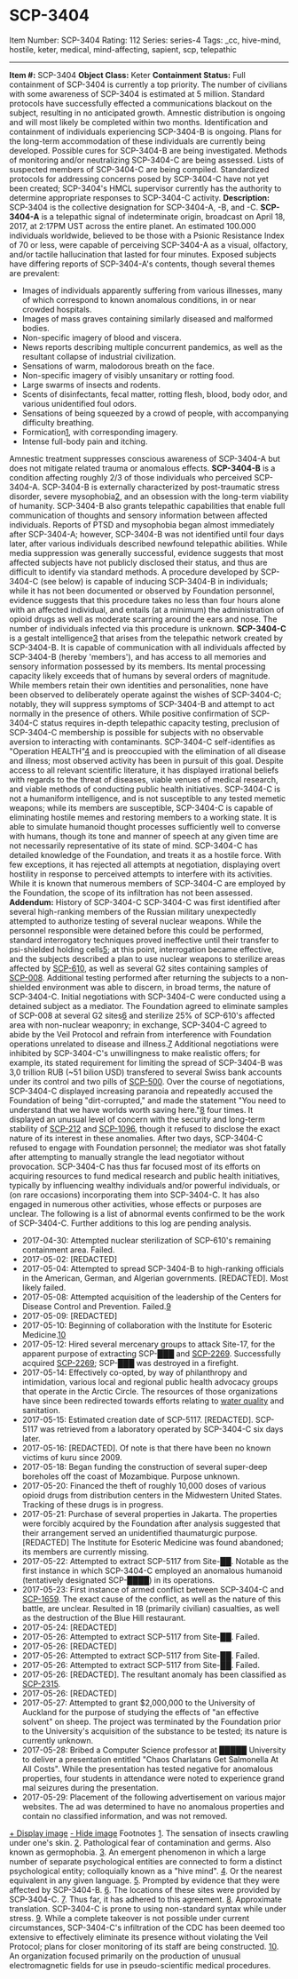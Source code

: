 # SCP-3404
Item Number: SCP-3404
Rating: 112
Series: series-4
Tags: _cc, hive-mind, hostile, keter, medical, mind-affecting, sapient, scp, telepathic

---

**Item #:** SCP-3404
**Object Class:** Keter
**Containment Status:** Full containment of SCP-3404 is currently a top priority. The number of civilians with some awareness of SCP-3404 is estimated at 5 million. Standard protocols have successfully effected a communications blackout on the subject, resulting in no anticipated growth. Amnestic distribution is ongoing and will most likely be completed within two months.
Identification and containment of individuals experiencing SCP-3404-B is ongoing. Plans for the long-term accommodation of these individuals are currently being developed. Possible cures for SCP-3404-B are being investigated.
Methods of monitoring and/or neutralizing SCP-3404-C are being assessed. Lists of suspected members of SCP-3404-C are being compiled. Standardized protocols for addressing concerns posed by SCP-3404-C have not yet been created; SCP-3404's HMCL supervisor currently has the authority to determine appropriate responses to SCP-3404-C activity.
**Description:** SCP-3404 is the collective designation for SCP-3404-A, -B, and -C.
**SCP-3404-A** is a telepathic signal of indeterminate origin, broadcast on April 18, 2017, at 2:17PM UST across the entire planet. An estimated 100.000 individuals worldwide, believed to be those with a Psionic Resistance Index of 70 or less, were capable of perceiving SCP-3404-A as a visual, olfactory, and/or tactile hallucination that lasted for four minutes.
Exposed subjects have differing reports of SCP-3404-A's contents, though several themes are prevalent:
  * Images of individuals apparently suffering from various illnesses, many of which correspond to known anomalous conditions, in or near crowded hospitals.
  * Images of mass graves containing similarly diseased and malformed bodies.
  * Non-specific imagery of blood and viscera.
  * News reports describing multiple concurrent pandemics, as well as the resultant collapse of industrial civilization.
  * Sensations of warm, malodorous breath on the face.
  * Non-specific imagery of visibly unsanitary or rotting food.
  * Large swarms of insects and rodents.
  * Scents of disinfectants, fecal matter, rotting flesh, blood, body odor, and various unidentified foul odors.
  * Sensations of being squeezed by a crowd of people, with accompanying difficulty breathing.
  * Formication[1](javascript:;), with corresponding imagery.
  * Intense full-body pain and itching.

Amnestic treatment suppresses conscious awareness of SCP-3404-A but does not mitigate related trauma or anomalous effects.
**SCP-3404-B** is a condition affecting roughly 2/3 of those individuals who perceived SCP-3404-A. SCP-3404-B is externally characterized by post-traumatic stress disorder, severe mysophobia[2](javascript:;), and an obsession with the long-term viability of humanity. SCP-3404-B also grants telepathic capabilities that enable full communication of thoughts and sensory information between affected individuals.
Reports of PTSD and mysophobia began almost immediately after SCP-3404-A; however, SCP-3404-B was not identified until four days later, after various individuals described newfound telepathic abilities. While media suppression was generally successful, evidence suggests that most affected subjects have not publicly disclosed their status, and thus are difficult to identify via standard methods.
A procedure developed by SCP-3404-C (see below) is capable of inducing SCP-3404-B in individuals; while it has not been documented or observed by Foundation personnel, evidence suggests that this procedure takes no less than four hours alone with an affected individual, and entails (at a minimum) the administration of opioid drugs as well as moderate scarring around the ears and nose. The number of individuals infected via this procedure is unknown.
**SCP-3404-C** is a gestalt intelligence[3](javascript:;) that arises from the telepathic network created by SCP-3404-B. It is capable of communication with all individuals affected by SCP-3404-B (hereby 'members'), and has access to all memories and sensory information possessed by its members. Its mental processing capacity likely exceeds that of humans by several orders of magnitude.
While members retain their own identities and personalities, none have been observed to deliberately operate against the wishes of SCP-3404-C; notably, they will suppress symptoms of SCP-3404-B and attempt to act normally in the presence of others. While positive confirmation of SCP-3404-C status requires in-depth telepathic capacity testing, preclusion of SCP-3404-C membership is possible for subjects with no observable aversion to interacting with contaminants.
SCP-3404-C self-identifies as "Operation HEALTH"[4](javascript:;) and is preoccupied with the elimination of all disease and illness; most observed activity has been in pursuit of this goal. Despite access to all relevant scientific literature, it has displayed irrational beliefs with regards to the threat of diseases, viable venues of medical research, and viable methods of conducting public health initiatives.
SCP-3404-C is not a humaniform intelligence, and is not susceptible to any tested memetic weapons; while its members are susceptible, SCP-3404-C is capable of eliminating hostile memes and restoring members to a working state. It is able to simulate humanoid thought processes sufficiently well to converse with humans, though its tone and manner of speech at any given time are not necessarily representative of its state of mind.
SCP-3404-C has detailed knowledge of the Foundation, and treats it as a hostile force. With few exceptions, it has rejected all attempts at negotiation, displaying overt hostility in response to perceived attempts to interfere with its activities. While it is known that numerous members of SCP-3404-C are employed by the Foundation, the scope of its infiltration has not been assessed.
**Addendum:** History of SCP-3404-C
SCP-3404-C was first identified after several high-ranking members of the Russian military unexpectedly attempted to authorize testing of several nuclear weapons. While the personnel responsible were detained before this could be performed, standard interrogatory techniques proved ineffective until their transfer to psi-shielded holding cells[5](javascript:;); at this point, interrogation became effective, and the subjects described a plan to use nuclear weapons to sterilize areas affected by [SCP-610](/scp-610), as well as several G2 sites containing samples of [SCP-008](/scp-008). Additional testing performed after returning the subjects to a non-shielded environment was able to discern, in broad terms, the nature of SCP-3404-C.
Initial negotiations with SCP-3404-C were conducted using a detained subject as a mediator. The Foundation agreed to eliminate samples of SCP-008 at several G2 sites[6](javascript:;) and sterilize 25% of SCP-610's affected area with non-nuclear weaponry; in exchange, SCP-3404-C agreed to abide by the Veil Protocol and refrain from interference with Foundation operations unrelated to disease and illness.[7](javascript:;) Additional negotiations were inhibited by SCP-3404-C's unwillingness to make realistic offers; for example, its stated requirement for limiting the spread of SCP-3404-B was 3,0 trillion RUB (~51 bilion USD) transfered to several Swiss bank accounts under its control and two pills of [SCP-500](/scp-500).
Over the course of negotiations, SCP-3404-C displayed increasing paranoia and repeatedly accused the Foundation of being "dirt-corrupted," and made the statement "You need to understand that we have worlds worth saving here."[8](javascript:;) four times. It displayed an unusual level of concern with the security and long-term stability of [SCP-212](/scp-212) and [SCP-1096](/scp-1096), though it refused to disclose the exact nature of its interest in these anomalies. After two days, SCP-3404-C refused to engage with Foundation personnel; the mediator was shot fatally after attempting to manually strangle the lead negotiator without provocation.
SCP-3404-C has thus far focused most of its efforts on acquiring resources to fund medical research and public health initiatives, typically by influencing wealthy individuals and/or powerful individuals, or (on rare occasions) incorporating them into SCP-3404-C. It has also engaged in numerous other activities, whose effects or purposes are unclear.
The following is a list of abnormal events confirmed to be the work of SCP-3404-C. Further additions to this log are pending analysis.
  * 2017-04-30: Attempted nuclear sterilization of SCP-610's remaining containment area. Failed.
  * 2017-05-02: [REDACTED]
  * 2017-05-04: Attempted to spread SCP-3404-B to high-ranking officials in the American, German, and Algerian governments. [REDACTED]. Most likely failed.
  * 2017-05-08: Attempted acquisition of the leadership of the Centers for Disease Control and Prevention. Failed.[9](javascript:;)
  * 2017-05-09: [REDACTED]
  * 2017-05-10: Beginning of collaboration with the Institute for Esoteric Medicine.[10](javascript:;)
  * 2017-05-12: Hired several mercenary groups to attack Site-17, for the apparent purpose of extracting SCP-███ and [SCP-2269](/scp-2269). Successfully acquired [SCP-2269](/scp-2269); SCP-███ was destroyed in a firefight.
  * 2017-05-14: Effectively co-opted, by way of philanthropy and intimidation, various local and regional public health advocacy groups that operate in the Arctic Circle. The resources of those organizations have since been redirected towards efforts relating to [water quality](/scp-4404) and sanitation.
  * 2017-05-15: Estimated creation date of SCP-5117. [REDACTED]. SCP-5117 was retrieved from a laboratory operated by SCP-3404-C six days later.
  * 2017-05-16: [REDACTED]. Of note is that there have been no known victims of kuru since 2009.
  * 2017-05-18: Began funding the construction of several super-deep boreholes off the coast of Mozambique. Purpose unknown.
  * 2017-05-20: Financed the theft of roughly 10,000 doses of various opioid drugs from distribution centers in the Midwestern United States. Tracking of these drugs is in progress.
  * 2017-05-21: Purchase of several properties in Jakarta. The properties were forcibly acquired by the Foundation after analysis suggested that their arrangement served an unidentified thaumaturgic purpose. [REDACTED] The Institute for Esoteric Medicine was found abandoned; its members are currently missing.
  * 2017-05-22: Attempted to extract SCP-5117 from Site-██. Notable as the first instance in which SCP-3404-C employed an anomalous humanoid (tentatively designated SCP-████) in its operations.
  * 2017-05-23: First instance of armed conflict between SCP-3404-C and [SCP-1659](/scp-1659). The exact cause of the conflict, as well as the nature of this battle, are unclear. Resulted in 18 (primarily civilian) casualties, as well as the destruction of the Blue Hill restaurant.
  * 2017-05-24: [REDACTED]
  * 2017-05-26: Attempted to extract SCP-5117 from Site-██. Failed.
  * 2017-05-26: [REDACTED]
  * 2017-05-26: Attempted to extract SCP-5117 from Site-██. Failed.
  * 2017-05-26: Attempted to extract SCP-5117 from Site-██. Failed.
  * 2017-05-26: [REDACTED]. The resultant anomaly has been classified as [SCP-2315](/scp-2315).
  * 2017-05-26: [REDACTED]
  * 2017-05-27: Attempted to grant $2,000,000 to the University of Auckland for the purpose of studying the effects of "an effective solvent" on sheep. The project was terminated by the Foundation prior to the University's acquisition of the substance to be tested; its nature is currently unknown.
  * 2017-05-28: Bribed a Computer Science professor at █████ University to deliver a presentation entitled "Chaos Charlatans Get Salmonella At All Costs". While the presentation has tested negative for anomalous properties, four students in attendance were noted to experience grand mal seizures during the presentation.
  * 2017-05-29: Placement of the following advertisement on various major websites. The ad was determined to have no anomalous properties and contain no classified information, and was not removed.

[\+ Display image](javascript:;)
[\- Hide image](javascript:;)
Footnotes
[1](javascript:;). The sensation of insects crawling under one's skin.
[2](javascript:;). Pathological fear of contamination and germs. Also known as germophobia.
[3](javascript:;). An emergent phenomenon in which a large number of separate psychological entities are connected to form a distinct psychological entity; colloquially known as a "hive mind".
[4](javascript:;). Or the nearest equivalent in any given language.
[5](javascript:;). Prompted by evidence that they were affected by SCP-3404-B.
[6](javascript:;). The locations of these sites were provided by SCP-3404-C.
[7](javascript:;). Thus far, it has adhered to this agreement.
[8](javascript:;). Approximate translation. SCP-3404-C is prone to using non-standard syntax while under stress.
[9](javascript:;). While a complete takeover is not possible under current circumstances, SCP-3404-C's infiltration of the CDC has been deemed too extensive to effectively eliminate its presence without violating the Veil Protocol; plans for closer monitoring of its staff are being constructed.
[10](javascript:;). An organization focused primarily on the production of unusual electromagnetic fields for use in pseudo-scientific medical procedures.